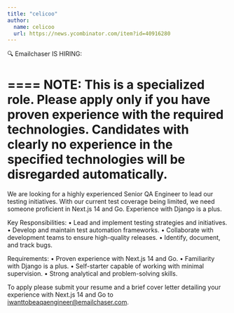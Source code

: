 ```yaml
---
title: "celicoo"
author:
  name: celicoo
  url: https://news.ycombinator.com/item?id=40916280
---
```

:mag: Emailchaser IS HIRING:

====
NOTE: This is a specialized role. Please apply only if you have proven experience with the required technologies. Candidates with clearly no experience in the specified technologies will be disregarded automatically.
====

We are looking for a highly experienced Senior QA Engineer to lead our testing initiatives. With our current test coverage being limited, we need someone proficient in Next.js 14 and Go. Experience with Django is a plus.

Key Responsibilities:
• Lead and implement testing strategies and initiatives.
• Develop and maintain test automation frameworks.
• Collaborate with development teams to ensure high-quality releases.
• Identify, document, and track bugs.

Requirements:
• Proven experience with Next.js 14 and Go.
• Familiarity with Django is a plus.
• Self-starter capable of working with minimal supervision.
• Strong analytical and problem-solving skills.

To apply please submit your resume and a brief cover letter detailing your experience with Next.js 14 and Go to iwanttobeaqaengineer@emailchaser.com.
